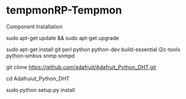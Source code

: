 # tempmonRP-Tempmon
Component Installation

sudo apt-get update && sudo apt-get upgrade

sudo apt-get install git perl python python-dev build-essential i2c-tools python-smbus snmp snmpd

git clone https://github.com/adafruit/Adafruit_Python_DHT.git

cd Adafruiut_Python_DHT

sudo python setup.py install
